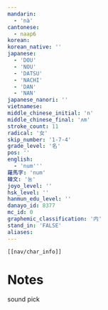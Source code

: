 ```yaml
---
mandarin:
  - 'nà'
cantonese:
  - naap6
korean:
korean_native: ''
japanese:
  - 'DOU'
  - 'NOU'
  - 'DATSU'
  - 'NACHI'
  - 'DAN'
  - 'NAN'
japanese_nanori: ''
vietnamese:
middle_chinese_initial: 'n'
middle_chinese_final: 'ʌm'
stroke_count: 11
radical: '女'
skip_number: '1-7-4'
grade_level: '名'
pos: ''
english:
  - 'num'''
羅馬字: 'num'
韓文: '눔'
joyo_level: ''
hsk_level: ''
hanmun_edu_level: ''
danayo_id: 8377
mc_id: 0
graphemic_classification: '内'
stand_in: 'FALSE'
aliases:
---
```

```meta-bind-embed
[[nav/char_info]]
```

# Notes
sound pick
